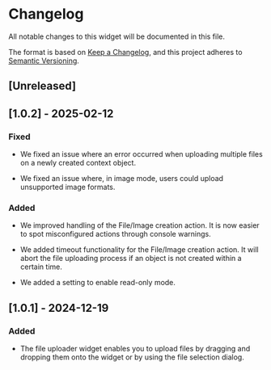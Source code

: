 # Changelog

All notable changes to this widget will be documented in this file.

The format is based on [Keep a Changelog](https://keepachangelog.com/en/1.0.0/), and this project adheres to [Semantic Versioning](https://semver.org/spec/v2.0.0.html).

## [Unreleased]

## [1.0.2] - 2025-02-12

### Fixed

-   We fixed an issue where an error occurred when uploading multiple files on a newly created context object.

-   We fixed an issue where, in image mode, users could upload unsupported image formats.

### Added

-   We improved handling of the File/Image creation action. It is now easier to spot misconfigured actions through console warnings.

-   We added timeout functionality for the File/Image creation action. It will abort the file uploading process if an object is not created within a certain time.

-   We added a setting to enable read-only mode.

## [1.0.1] - 2024-12-19

### Added

-   The file uploader widget enables you to upload files by dragging and dropping them onto the widget or by using the file selection dialog.
